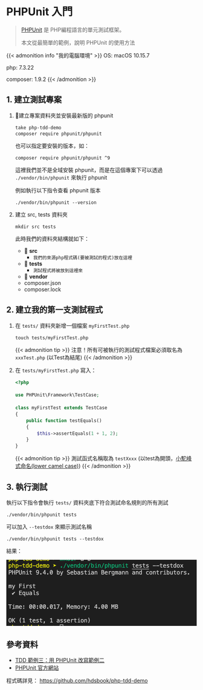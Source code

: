 # PHPUnit 入門


<!--more-->

> [PHPUnit](https://phpunit.de/index.html) 是 PHP編程語言的單元測試框架。
>
> 本文從最簡單的範例，說明 PHPUnit 的使用方法

{{< admonition info "我的電腦環境" >}}
OS: macOS 10.15.7

php: 7.3.22

composer: 1.9.2
{{< /admonition >}}

## 1. 建立測試專案

1. 建立專案資料夾並安裝最新版的 phpunit
    ```shell
    take php-tdd-demo
    composer require phpunit/phpunit
    ```

    也可以指定要安裝的版本，如：

    ```shell
    composer require phpunit/phpunit ^9
    ```

    這裡我們並不是全域安裝 phpunit，而是在這個專案下可以透過 `./vendor/bin/phpunit` 來執行 phpunit

    例如執行以下指令查看 phpunit 版本

    ```shell
    ./vendor/bin/phpunit --version
    ```

2. 建立 src, tests 資料夾
    ```shell
    mkdir src tests
    ```
    此時我們的資料夾結構就如下：
    - 📂 **src**
      - `我們的來源php程式碼(要被測試的程式)放在這裡`
    - 📂 **tests**
      - `測試程式將被放到這裡來`
    - 📂 **vendor**
    - composer.json
    - composer.lock

## 2. 建立我的第一支測試程式

1. 在 `tests/` 資料夾新增一個檔案 `myFirstTest.php`
    ```shell
    touch tests/myFirstTest.php
    ```

    {{< admonition tip >}}
注意！所有可被執行的測試程式檔案必須取名為 `xxxTest.php` (以Test為結尾)
    {{< /admonition >}}
1. 在 `tests/myFirstTest.php` 寫入：
    ```php
    <?php

    use PHPUnit\Framework\TestCase;

    class myFirstTest extends TestCase
    {
        public function testEquals()
        {
            $this->assertEquals(1 + 1, 2);
        }
    }
    ```

    {{< admonition tip >}}
測試函式名稱取為 `testXxxx` (以test為開頭，[小駝峰式命名(lower camel case)](https://zh.wikipedia.org/wiki/%E9%A7%9D%E5%B3%B0%E5%BC%8F%E5%A4%A7%E5%B0%8F%E5%AF%AB))
    {{< /admonition >}}

## 3. 執行測試

執行以下指令會執行 `tests/` 資料夾底下符合測試命名規則的所有測試

```shell
./vendor/bin/phpunit tests
```

可以加入 `--testdox` 來顯示測試名稱

```shell
./vendor/bin/phpunit tests --testdox
```

結果：

![](test-result.png)

## 參考資料

- [TDD 範例三：用 PHPUnit 改寫範例二](https://ithelp.ithome.com.tw/articles/10218552)
- [PHPUnit 官方網站](https://phpunit.de/index.html)


程式碼詳見： https://github.com/hdsbook/php-tdd-demo

